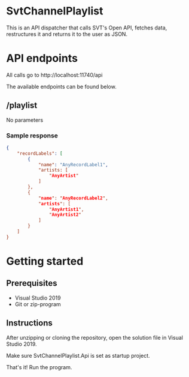# SvtChannelPlaylist

This is an API dispatcher that calls SVT's Open API, fetches data, restructures it and returns it to the user as JSON.

# API endpoints

All calls go to http://localhost:11740/api

The available endpoints can be found below.

## /playlist

No parameters

### Sample response

```json
{
	"recordLabels": [
		{
			"name": "AnyRecordLabel1",
			"artists: [
				"AnyArtist"
			]
		},
		{
			"name": "AnyRecordLabel2",
			"artists": [
				"AnyArtist1",
				"AnyArtist2"
			]
		}
	]
}
```

# Getting started

## Prerequisites

* Visual Studio 2019
* Git or zip-program

## Instructions

After unzipping or cloning the repository, open the solution file in Visual Studio 2019.

Make sure SvtChannelPlaylist.Api is set as startup project.

That's it! Run the program.
